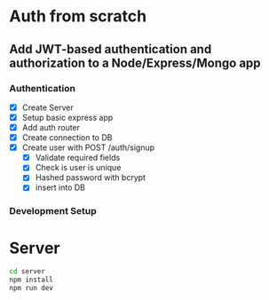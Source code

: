# Auth from scratch

## Add JWT-based authentication and authorization to a Node/Express/Mongo app

### Authentication
* [x] Create Server
* [x] Setup basic express app
* [x] Add auth router
* [x] Create connection to DB
* [x] Create user with POST /auth/signup
  * [x] Validate required fields
  * [x] Check is user is unique
  * [x] Hashed password with bcrypt
  * [x] insert into DB

### Development Setup

# Server
```sh
cd server
npm install
npm run dev
```